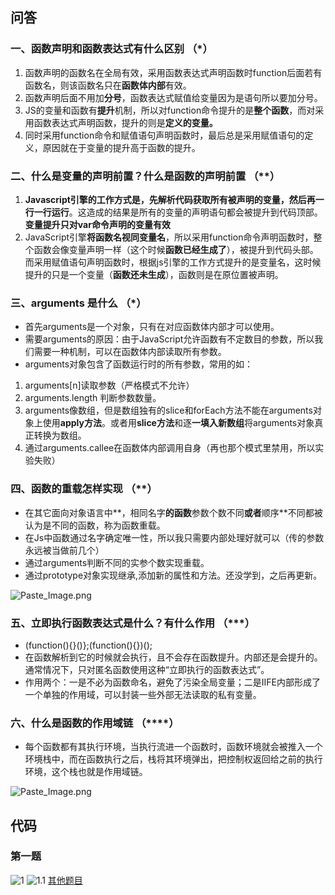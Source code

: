 ## 问答

### 一、函数声明和函数表达式有什么区别 （*）

1.  函数声明的函数名在全局有效，采用函数表达式声明函数时function后面若有函数名，则该函数名只在**函数体内部**有效。
2. 函数声明后面不用加**分号**，函数表达式赋值给变量因为是语句所以要加分号。
3. JS的变量和函数有**提升**机制，所以对function命令提升的是**整个函数**，而对采用函数表达式声明函数，提升的则是**定义的变量。**
4. 同时采用function命令和赋值语句声明函数时，最后总是采用赋值语句的定义，原因就在于变量的提升高于函数的提升。

### 二、什么是变量的声明前置？什么是函数的声明前置 （**）

1. **Javascript引擎的工作方式是，先解析代码获取所有被声明的变量，然后再一行一行运行**。这造成的结果是所有的变量的声明语句都会被提升到代码顶部。**变量提升只对var命令声明的变量有效**
2. JavaScript引擎**将函数名视同变量名**，所以采用function命令声明函数时，整个函数会像变量声明一样（这个时候**函数已经生成了**），被提升到代码头部。而采用赋值语句声明函数时，根据js引擎的工作方式提升的是变量名，这时候提升的只是一个变量（**函数还未生成**），函数则是在原位置被声明。

### 三、arguments 是什么 （*）

- 首先arguments是一个对象，只有在对应函数体内部才可以使用。
- 需要arguments的原因：由于JavaScript允许函数有不定数目的参数，所以我们需要一种机制，可以在函数体内部读取所有参数。
- arguments对象包含了函数运行时的所有参数，常用的如：

1. arguments[n]读取参数（严格模式不允许）
2. arguments.length 判断参数数量。
3. arguments像数组，但是数组独有的slice和forEach方法不能在arguments对象上使用**apply方法**。或者用**slice方法**和逐**一填入新数组**将arguments对象真正转换为数组。
4. 通过arguments.callee在函数体内部调用自身（再也那个模式里禁用，所以实验失败）

### 四、函数的重载怎样实现 （**）

- 在其它面向对象语言中**，相同名字**的函数**参数个数不同**或者**顺序**不同都被认为是不同的函数，称为函数重载。
- 在Js中函数通过名字确定唯一性，所以我只需要内部处理好就可以（传的参数永远被当做前几个）
- 通过arguments判断不同的实参个数实现重载。
- 通过prototype对象实现继承,添加新的属性和方法。还没学到，之后再更新。

![Paste_Image.png](http://upload-images.jianshu.io/upload_images/3415120-8df5954b81976805.png?imageMogr2/auto-orient/strip%7CimageView2/2/w/1240)

### 五、立即执行函数表达式是什么？有什么作用 （***）

- (function(){}()};(function(){})();
- 在函数解析到它的时候就会执行，且不会存在函数提升。内部还是会提升的。通常情况下，只对匿名函数使用这种“立即执行的函数表达式”。
- 作用两个：一是不必为函数命名，避免了污染全局变量；二是IIFE内部形成了一个单独的作用域，可以封装一些外部无法读取的私有变量。

### 六、什么是函数的作用域链 （****）

- 每个函数都有其执行环境，当执行流进一个函数时，函数环境就会被推入一个环境栈中，而在函数执行之后，栈将其环境弹出，把控制权返回给之前的执行环境，这个栈也就是作用域链。

![Paste_Image.png](http://upload-images.jianshu.io/upload_images/3415120-9fbef841bfbe2023.png?imageMogr2/auto-orient/strip%7CimageView2/2/w/1240)

## 代码

### 第一题

![1](http://upload-images.jianshu.io/upload_images/3415120-6b5ae90ec9aac801.png?imageMogr2/auto-orient/strip%7CimageView2/2/w/1240)
![1.1](http://upload-images.jianshu.io/upload_images/3415120-782e9b0fa280b746.png?imageMogr2/auto-orient/strip%7CimageView2/2/w/1240)
[其他题目](https://github.com/jirengu-inc/jrg-renwu9/blob/master/homework/%E5%90%B4%E6%99%97%E5%90%9B/Task17/Task17.html)
